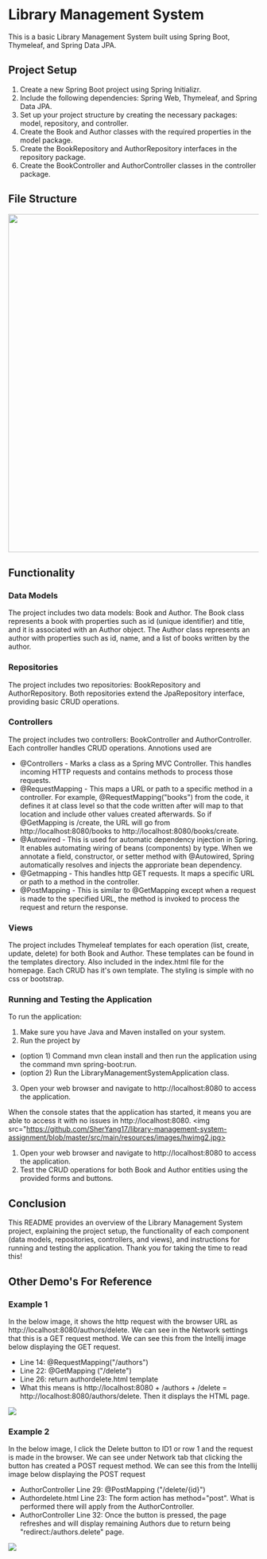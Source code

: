 # Library Management System

This is a basic Library Management System built using Spring Boot, Thymeleaf, and Spring Data JPA.

## Project Setup

1. Create a new Spring Boot project using Spring Initializr.
2. Include the following dependencies: Spring Web, Thymeleaf, and Spring Data JPA.
3. Set up your project structure by creating the necessary packages: model, repository, and controller. 
4. Create the Book and Author classes with the required properties in the model package.
5. Create the BookRepository and AuthorRepository interfaces in the repository package.
6. Create the BookController and AuthorController classes in the controller package.

## File Structure
<img src="https://github.com/SherYang17/library-management-system-assignment/blob/master/src/main/resources/images/hwimg1.png" height="680">

## Functionality

### Data Models

The project includes two data models: Book and Author. The Book class represents a book with properties such as id (unique identifier) and title, and it is associated with an Author object. The Author class represents an author with properties such as id, name, and a list of books written by the author.

### Repositories

The project includes two repositories: BookRepository and AuthorRepository. Both repositories extend the JpaRepository interface, providing basic CRUD operations.

### Controllers

The project includes two controllers: BookController and AuthorController. Each controller handles CRUD operations. 
Annotions used are
- @Controllers - Marks a class as a Spring MVC Controller. This handles incoming HTTP requests and contains methods to process those requests. 
- @RequestMapping - This maps a URL or path to a specific method in a controller. For example, @RequestMapping("books") from the code, it defines it at class level so that the code written after will map to that location and include other values created afterwards. So if @GetMapping is /create, the URL will go from http://localhost:8080/books to http://localhost:8080/books/create.
- @Autowired - This is used for automatic dependency injection in Spring. It enables automating wiring of beans (components) by type. When we annotate a field, constructor, or setter method with @Autowired, Spring automatically resolves and injects the approriate bean dependency. 
- @Getmapping - This handles http GET requests. It maps a specific URL or path to a method in the controller. 
- @PostMapping - This is similar to @GetMapping except when a request is made to the specified URL, the method  is invoked to process the request and return the response. 


### Views

The project includes Thymeleaf templates for each operation (list, create, update, delete) for both Book and Author. These templates can be found in the templates directory. Also included in the index.html file for the homepage. Each CRUD has it's own template. The styling is simple with no css or bootstrap. 

### Running and Testing the Application

To run the application:

1. Make sure you have Java and Maven installed on your system.
2. Run the project by 
- (option 1) Command mvn clean install and then run the application using the command mvn spring-boot:run.
- (option 2) Run the LibraryManagementSystemApplication class.
3. Open your web browser and navigate to http://localhost:8080 to access the application.

When the console states that the application has started, it means you are able to access it with no issues in http://localhost:8080.
<img src="https://github.com/SherYang17/library-management-system-assignment/blob/master/src/main/resources/images/hwimg2.jpg>

1. Open your web browser and navigate to http://localhost:8080 to access the application.
2. Test the CRUD operations for both Book and Author entities using the provided forms and buttons.

## Conclusion

This README provides an overview of the Library Management System project, explaining the project setup, the functionality of each component (data models, repositories, controllers, and views), and instructions for running and testing the application.
Thank you for taking the time to read this!


## Other Demo's For Reference
### Example 1
In the below image, it shows the http request with the browser URL as http://localhost:8080/authors/delete. We can see in the Network settings that this is a GET request method. We can see this from the Intellij image below displaying the GET request.
- Line 14: @RequestMapping("/authors")
- Line 22: @GetMapping ("/delete")
- Line 26: return authordelete.html template
- What this means is http://localhost:8080 + /authors + /delete = http://localhost:8080/authors/delete. Then it displays the HTML page.

<img src="https://github.com/SherYang17/library-management-system-assignment/blob/master/src/main/resources/images/authorsdelete1.png">

### Example 2
In the below image, I click the Delete button to ID1 or row 1 and the request is made in the browser. We can see under Network tab that clicking the button has created a POST request method. We can see this from the Intellij image below displaying the POST request
- AuthorController Line 29: @PostMapping ("/delete/{id}")
- Authordelete.html Line 23: The form action has method="post". What is performed there will apply from the AuthorController. 
- AuthorController Line 32: Once the button is pressed, the page refreshes and will display remaining Authors due to return being "redirect:/authors.delete" page.

<img src="https://github.com/SherYang17/library-management-system-assignment/blob/master/src/main/resources/images/hwpostdeletion1.png">
